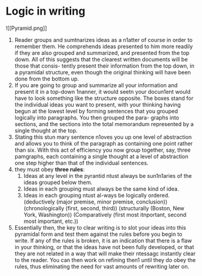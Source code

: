 # Logic in writing
![[Pyramid.png]]

1. Reader groups and sumtnarizes ideas as a n1atter of
course in order to remember them. He comprehends ideas presented to him more
readily if they are also grouped and summarized, and presented from the top down.
All of this suggests that the clearest written documents will be those that consis-
tently present their information from the top down, in a pyramidal structure, even
though the original thinking will have been done from the bottom up.
2. If you are going to group and summarize all your information and
present it in a top-down 1nanner, it would seetn your docun1ent would have to look
something like the structure opposite. The boxes stand for the individual ideas you
want to present, with your thinking having begun at the lowest level by forming
sentences that you grouped logically into paragraphs. You then grouped the para-
graphs into sections, and the sections into the total memorandum represented by
a single thought at the top.
3. Stating this stun mary sentence n1oves you up one level of abstraction and allows you
to think of the paragraph as containing one point rather than six. With this act of
efficiency you now group together, say, three pamgraphs, each containing a single
thought at a level of abstraction one step higher than that of the individual sentences.
4. they must obey **three rules**:
	1. Ideas at any level in the pyrantid ntust always be sun1n1aries
of the ideas grouped below them.
	2.  Ideas in each grouping must always be the same kind of idea.
	3. Ideas in each grouping ntust al-ways be logically ordered.
	   (deductively (major premise, minor premise, conclusion))
	   (chronologically (first, second, third))
	   (structurally (Boston, New York, Washington))
	   (Comparatively (first most itnportant, second most important, etc.))
5. Essentially then, the key to clear writing is to slot your ideas into this
pyramidal form and test them against the rules before you begin to write. If any of
the rules is broken, it is an indication that there is a flaw in your thinking, or that the
ideas have not been fully developed, or that they are not related in a way that will
make their ntessagc instantly clear to the reader. You can then work on refining then1
until they do obey the rules, thus eliminating the need for vast amounts of rewriting
later on.